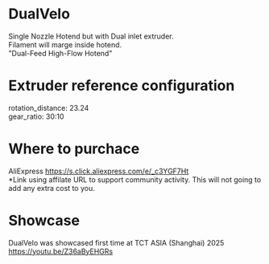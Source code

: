 # DualVelo

Single Nozzle Hotend but with Dual inlet extruder.   
Filament will marge inside hotend.  
"Dual-Feed High-Flow Hotend" 

# Extruder reference configuration
rotation_distance: 23.24  
gear_ratio: 30:10  

# Where to purchace
AliExpress
https://s.click.aliexpress.com/e/_c3YGF7Ht  
*Link using affilate URL to support community activity. This will not going to add any extra cost to you.  

# Showcase
DualVelo was showcased first time at TCT ASIA (Shanghai) 2025  
https://youtu.be/Z36aByEHGRs

